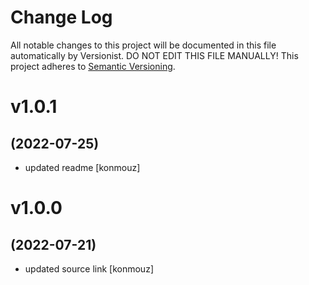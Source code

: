 # Change Log

All notable changes to this project will be documented in this file
automatically by Versionist. DO NOT EDIT THIS FILE MANUALLY!
This project adheres to [Semantic Versioning](http://semver.org/).

# v1.0.1
## (2022-07-25)

* updated readme [konmouz]

# v1.0.0
## (2022-07-21)

* updated source link [konmouz]
